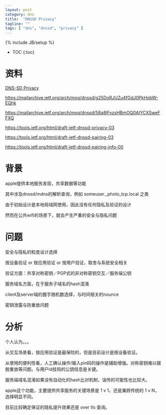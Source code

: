 ```yaml
---
layout: post
category: dns
title:  "DNSSD Privacy"
tagline: ""
tags: [ "dns", "dnssd", "privacy" ] 
---
```

{% include JB/setup %}

* TOC
{:toc}

# 资料

[DNS-SD Privacy](https://datatracker.ietf.org/meeting/100/materials/slides-100-dnssd-04-stuart-privacy/)

https://mailarchive.ietf.org/arch/msg/dnssd/g25DoRJUZu4fGdJ0PkHqbW-EQhk

https://mailarchive.ietf.org/arch/msg/dnssd/58a8lFvzsHBmOQ0AlYCXSweFFXQ

https://tools.ietf.org/html/draft-ietf-dnssd-privacy-03

https://tools.ietf.org/html/draft-ietf-dnssd-pairing-03

https://tools.ietf.org/html/draft-ietf-dnssd-pairing-info-00

# 背景

apple提供本地服务发现，共享数据等功能

其中涉及dnssd/mdns的解析查询，例如 someuser._photo_tcp.local 之类

由于初始设计是本地局域网使用，因此没有任何隐私及验证的设计

然而在公共wifi的场景下，就会产生严重的安全与隐私问题

# 问题 

安全与隐私的粒度设计选择

按设备验证 or 按应用验证 or 按用户验证，取舍与系统安全相关

验证方面：共享对称密钥／PGP式的非对称密钥交互／服务端公钥

服务域名方面，在于服务子域名的hash混淆

client及server端的握手随机数选择，与时间相关的nounce

密钥泄露与防重放问题

# 分析

个人认为。。。

从交互场景看，按应用验证是最保险的，但是目前设计是按设备验证。

从使用的便利性看，人工确认操作/输入pin码的操作是辅助增强。对称密钥难以摆脱重放等问题。与用户id挂钩的公钥信息是关键。

服务端域名混淆如果没有自动化的hash比对机制，误传的可能性也比较大。

apple这个功能，主要提供共享服务的关键场景是 1 v 1，还是兼顾传统的 1 v N，选择明显不同。

目前比较确定保证的隐私提升效果还是 over tls 查询。
